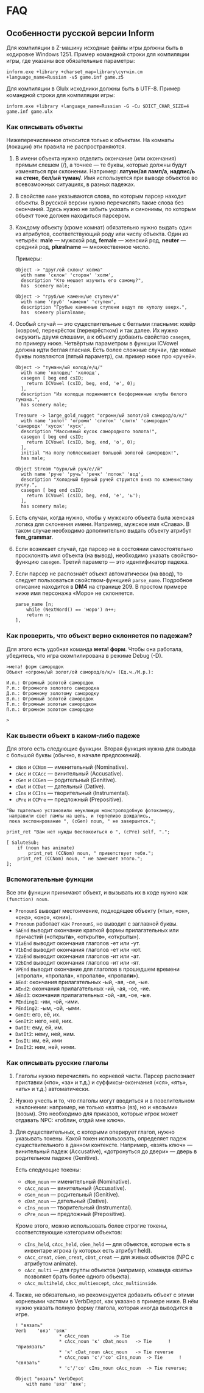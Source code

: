 # FAQ

## Особенности русской версии Inform

Для компиляции в Z-машину исходные файлы игры должны быть в кодировке Windows 1251. Пример командной строки для компиляции игры, где указаны все обязательные параметры:

```
inform.exe +library +charset_map=library\cyrwin.cm +language_name=Russian -v5 game.inf game.z5
```

Для компиляции в Glulx исходники должны быть в UTF-8. Пример командной строки для компиляции игры:

```
inform.exe +library +language_name=Russian -G -Cu $DICT_CHAR_SIZE=4 game.inf game.ulx
```

### Как описывать объекты

Нижеперечисленное относится только к объектам. На комнаты (локации) эти правила не распространяются.

1. В имени объекта нужно отделить окончание (или окончания) прямым слешем (/), а точнее — те буквы, которые должны будут изменяться при склонении. Например: **латунн/ая ламп/а**, **надпис/ь на стене**, **бел/ый туман/**. Имя используется при выводе объектов во всевозможных ситуациях, в разных падежах.

2. В свойстве `name` указываются слова, по которым парсер находит объекты. В русской версии нужно перечислять такие слова без окончаний. Здесь нужно не забыть указать и синонимы, по которым объект тоже должен находиться парсером.

3. Каждому объекту (кроме комнат) обязательно нужно выдать один из атрибутов, соответствующий роду или числу объекта. Один из четырёх: **male** — мужской род, **female** — женский род, **neuter** — средний род, **pluralname** — множественное число.

    Примеры:

    ```
    Object -> "друг/ой склон/ холма"
      with name 'склон' 'сторон' 'холм',
      description "Кто мешает изучить его самому?",
      has  scenery male;
    ```

    ```
    Object -> "груб/ые каменн/ые ступен/и"
      with name 'груб' 'каменн' 'ступен',
      description "Грубые каменные ступени ведут по куполу вверх.",
      has  scenery pluralname;
    ```

4. Особый случай — это существительные с беглыми гласными: ковёр (ковром), перекрёсток (перекрёстком) и так далее. Их нужно окружить двумя слешами, а к объекту добавить свойство `casegen`, по примеру ниже. Четвёртым параметром в функции ICVowel должна идти беглая гласная. Есть более сложные случаи, где новые буквы появляются (пятый параметр), см. пример ниже про «ручей».

    ```
    Object -> "туманн/ый колод/е/ц/"
      with name 'колодец' 'колодц',
      casegen [ beg end csID;
        return ICVowel (csID, beg, end, 'е', 0);
      ],
      description "Из колодца поднимаются бесформенные клубы белого тумана.",
      has scenery male;
    ```

    ```
    Treasure -> large_gold_nugget "огромн/ый золот/ой самород/о/к/"
      with name 'золот' 'огромн' 'слиток' 'слитк' 'самородок' 'самородк' 'кусок' 'куск',
      description "Массивный кусок самородного золота!",
      casegen [ beg end csID;
        return ICVowel (csID, beg, end, 'о', 0);
      ],
      initial "На полу поблескивает большой золотой самородок!",
      has male;
    ```

    ```
    Object Stream "бурн/ый руч/е//й"
      with name 'руче' 'ручь' 'речк' 'поток' 'вод',
      description "Холодный бурный ручей струится вниз по каменистому руслу.",
      casegen [ beg end csID;
        return ICVowel (csID, beg, end, 'е', 'ь');
      ],
      has scenery male;
    ```

5. Есть случаи, когда нужно, чтобы у мужского объекта была женская логика для склонения имени. Например, мужское имя «Слава». В таком случае необходимо дополнительно выдать объекту атрибут **fem_grammar**.

6. Если возникает случай, где парсер не в состоянии самостоятельно просклонять имя объекта (на вывод), необходимо указать свойство-функцию `casegen`. Третий параметр — это идентификатор падежа.

7. Если парсер не распознаёт объект автоматически (на ввод), то следует пользоваться свойством-функцией `parse_name`. Подробное описание находится в **DM4** на странице 209. В простом примере ниже имя персонажа «Моро» не склоняется.

    ```
    parse_name [n;
        while (NextWord() == 'моро') n++;
        return n;
    ],
    ```

### Как проверить, что объект верно склоняется по падежам?

Для этого есть удобная команда **мета! форм**. Чтобы она работала, убедитесь, что игра скомпилирована в режиме Debug (-D).

```
>мета! форм самородок
Объект «огромн/ый золот/ой самород/о/к/» (Ед.ч./М.р.):

И.п.: Огромный золотой самородок
Р.п.: Огромного золотого самородка
Д.п.: Огромному золотому самородку
В.п.: Огромный золотой самородок
Т.п.: Огромным золотым самородком
П.п.: Огромном золотом самородке

>
```

### Как вывести объект в каком-либо падеже

Для этого есть следующие функции. Вторая функция нужна для вывода с большой буквы (обычно, в начале предложений).

* `cNom` и `ССNom` — именительный (Nominative).
* `cAcc` и `ССAcc` — винительный (Accusative).
* `cGen` и `ССGen` — родительный (Genitive).
* `cDat` и `ССDat` — дательный (Dative).
* `cIns` и `ССIns` — творительный (Instrumental).
* `cPre` и `ССPre` — предложный (Prepositive).

```
"Вы тщательно установили неуклюжую монстроподобную фотокамеру,
 направили свет лампы на цель, и терпеливо дождались,
 пока экспонирование ", (cGen) noun, " не завершится.";
```

```
print_ret "Вам нет нужды беспокоиться о ", (cPre) self, ".";
```

```
[ SaluteSub;
    if (noun has animate)
        print_ret (CCNom) noun, " приветствует тебя.";
    print_ret (CCNom) noun, " не замечает этого.";
];
```

### Вспомогательные функции

Все эти функции принимают объект, и вызывать их в коде нужно как `(function) noun`.

* `PronounS` выводит местоимение, подходящее объекту («ты», «он», «она», «оно», «они»).
* `Pronoun` работает как `PronounS`, но выводит с заглавной буквы.
* `SAEnd` выводит окончание краткой формы прилагательных или причастий («открыт**а**», «открыт**о**», «открыт**ы**»).
* `V1aEnd` выводит окончания глаголов -ет или -ут.
* `V1bEnd` выводит окончания глаголов -ет или -ют.
* `V2aEnd` выводит окончания глаголов -ит или -ат.
* `V2bEnd` выводит окончания глаголов -ит или -ят.
* `VPEnd` выводит окончание для глаголов в прошедшем времени («пропал», «пропал**а**», «пропал**о**», «пропал**и**»).
* `AEnd`: окончания прилагательных -ый, -ая, -ое, -ые.
* `AEnd2`: окончания прилагательных -ий, -ая, -ое, -ие.
* `AEnd3`: окончания прилагательных -ой, -ая, -ое, -ые.
* `PEnding1`: -им, -ой, -ими.
* `PEnding2`: -ым, -ой, -ыми.
* `GenIt`: его, её, их.
* `GenIt2`: него, неё, них.
* `DatIt`: ему, ей, им.
* `DatIt2`: нему, ней, ним.
* `InsIt`: им, ей, ими
* `InsIt2`: ним, ней, ними.

### Как описывать русские глаголы

1. Глаголы нужно перечислять по корневой части. Парсер распознает приставки («по», «за» и т.д.) и суффиксы-окончания («ся», «ять», «ать» и т.д.) автоматически.

2. Нужно учесть и то, что глаголы могут вводиться и в повелительном наклонении: например, не только «взять» (вз), но и «возьми» (возьм). Это необходимо для приказов, которые игрок может отдавать NPC: «гоблин, отдай мне ключ».

3. Для существительных, с которыми оперирует глагол, нужно указывать токены. Какой токен использовать, определяет падеж существительного в данном контексте. Например, «взять ключ» — винительный падеж (Accusative), «дотронуться до двери» — дверь в родительном падеже (Genitive).

    Есть следующие токены:
    * `cNom_noun` — именительный (Nominative).
    * `cAcc_noun` — винительный (Accusative).
    * `cGen_noun` — родительный (Genitive).
    * `cDat_noun` — дательный (Dative).
    * `cIns_noun` — творительный (Instrumental).
    * `cPre_noun` — предложный (Prepositive).

    Кроме этого, можно использовать более строгие токены, соответствующие категориям объектов:
    * `cIns_held`, `cAcc_held`, `cGen_held` — для объектов, которые есть в инвентаре игрока (у которых есть атрибут held).
    * `cAcc_creat`, `cGen_creat`, `cDat_creat` — для живых объектов (NPC с атрибутом animate).
    * `cAcc_multi` — для группы объектов (например, команда «взять» позволяет брать более одного объекта).
    * `cAcc_multiheld`, `cAcc_multiexcept`, `cAcc_multiinside`.

4. Также, не обязательно, но рекомендуется добавить объект с этими корневыми частями в VerbDepot, как указано в примере ниже. В нём нужно указать полную форму глагола, которая иногда выводится в игре.

    ```
    ! "вязать"
    Verb    'вяз' 'вяж'
                    * cAcc_noun         -> Tie
                    * cAcc_noun 'к' cDat_noun   -> Tie      ! "привязать"
                    * 'к' cDat_noun cAcc_noun   -> Tie reverse
                    * cAcc_noun 'с'/'со' cIns_noun  -> Tie      ! "связать"
                    * 'с'/'со' cIns_noun cAcc_noun  -> Tie reverse;

    Object "вязать" VerbDepot
        with name 'вяз' 'вяж';
    ```

